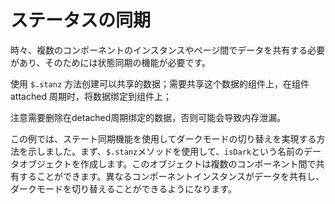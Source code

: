 <template is="exm-article">
<a href="../../publics/examples/sync-state/demo.html" preview></a>
<a href="../../publics/examples/sync-state/is-dark.js"></a>
<a href="../../publics/examples/sync-state/simple-btn.html" main></a>
<a href="../../publics/examples/sync-state/switch-dark.html"></a>
</template>

# ステータスの同期

時々、複数のコンポーネントのインスタンスやページ間でデータを共有する必要があり、そのためには状態同期の機能が必要です。

使用 `$.stanz` 方法创建可以共享的数据；需要共享这个数据的组件上，在组件 attached 周期时，将数据绑定到组件上；

注意需要删除在detached周期绑定的数据，否则可能会导致内存泄漏。

この例では、ステート同期機能を使用してダークモードの切り替えを実現する方法を示しました。まず、`$.stanz`メソッドを使用して、`isDark`という名前のデータオブジェクトを作成します。このオブジェクトは複数のコンポーネント間で共有することができます。異なるコンポーネントインスタンスがデータを共有し、ダークモードを切り替えることができるようになります。